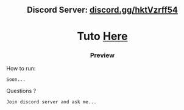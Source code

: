 <h2 align="center">Discord Server: <a href="https://discord.gg/hktVzrff54">discord.gg/hktVzrff54</a></h2>


<h1 align="center">Tuto <a href="https://discord.gg/hktVzrff54">Here</a></h1>

<h3 align="center">Preview</h3>



How to run:
```
Soon...
```

Questions ?
```
Join discord server and ask me...
```

